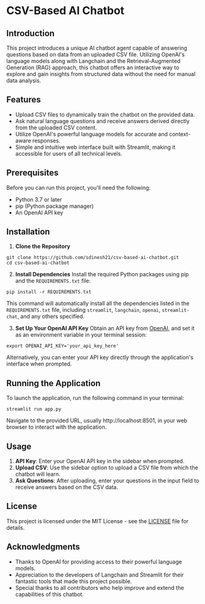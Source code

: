 # CSV-Based AI Chatbot

## Introduction
This project introduces a unique AI chatbot agent capable of answering questions based on data from an uploaded CSV file. Utilizing OpenAI's language models along with Langchain and the Retrieval-Augmented Generation (RAG) approach, this chatbot offers an interactive way to explore and gain insights from structured data without the need for manual data analysis.

## Features
- Upload CSV files to dynamically train the chatbot on the provided data.
- Ask natural language questions and receive answers derived directly from the uploaded CSV content.
- Utilize OpenAI's powerful language models for accurate and context-aware responses.
- Simple and intuitive web interface built with Streamlit, making it accessible for users of all technical levels.

## Prerequisites
Before you can run this project, you'll need the following:
- Python 3.7 or later
- pip (Python package manager)
- An OpenAI API key

## Installation

1. **Clone the Repository**
```
git clone https://github.com/sdinesh21/csv-based-ai-chatbot.git
cd csv-based-ai-chatbot
```

2. **Install Dependencies**
Install the required Python packages using pip and the `REQUIREMENTS.txt` file:
```
pip install -r REQUIREMENTS.txt
```


This command will automatically install all the dependencies listed in the `REQUIREMENTS.txt` file, including `streamlit`, `langchain`, `openai`, `streamlit-chat`, and any others specified.

3. **Set Up Your OpenAI API Key**
Obtain an API key from [OpenAI](https://openai.com/), and set it as an environment variable in your terminal session:
```
export OPENAI_API_KEY='your_api_key_here'
```

Alternatively, you can enter your API key directly through the application's interface when prompted.

## Running the Application

To launch the application, run the following command in your terminal:
```
streamlit run app.py
```

Navigate to the provided URL, usually http://localhost:8501, in your web browser to interact with the application.

## Usage

1. **API Key**: Enter your OpenAI API key in the sidebar when prompted.
2. **Upload CSV**: Use the sidebar option to upload a CSV file from which the chatbot will learn.
3. **Ask Questions**: After uploading, enter your questions in the input field to receive answers based on the CSV data.

## License
This project is licensed under the MIT License - see the [LICENSE](LICENSE) file for details.

## Acknowledgments
- Thanks to OpenAI for providing access to their powerful language models.
- Appreciation to the developers of Langchain and Streamlit for their fantastic tools that made this project possible.
- Special thanks to all contributors who help improve and extend the capabilities of this chatbot.
